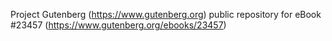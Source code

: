 Project Gutenberg (https://www.gutenberg.org) public repository for eBook #23457 (https://www.gutenberg.org/ebooks/23457)
